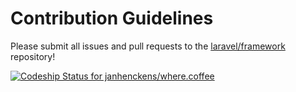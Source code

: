 # Contribution Guidelines

Please submit all issues and pull requests to the [laravel/framework](http://github.com/laravel/framework) repository!

[ ![Codeship Status for janhenckens/where.coffee](https://codeship.io/projects/b74cad70-0a6c-0132-88ce-76ea12c6d9cb/status)](https://codeship.io/projects/31766)
